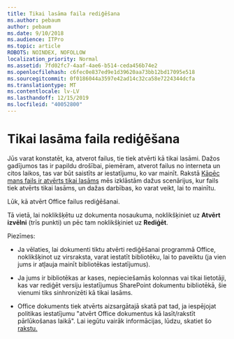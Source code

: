 ```yaml
---
title: Tikai lasāma faila rediģēšana
ms.author: pebaum
author: pebaum
ms.date: 9/10/2018
ms.audience: ITPro
ms.topic: article
ROBOTS: NOINDEX, NOFOLLOW
localization_priority: Normal
ms.assetid: 7fd02fc7-4aaf-4ae6-b514-ceda456b74e2
ms.openlocfilehash: c6fec0e837ed9e1d39620aa73bb12bd17095e518
ms.sourcegitcommit: 0f0186044a3597e42ad14c32ca58e7224344dcfa
ms.translationtype: MT
ms.contentlocale: lv-LV
ms.lasthandoff: 12/15/2019
ms.locfileid: "40052800"
---
```

# <a name="edit-a-read-only-file"></a>Tikai lasāma faila rediģēšana

Jūs varat konstatēt, ka, atverot failus, tie tiek atvērti kā tikai lasāmi. Dažos gadījumos tas ir papildu drošībai, piemēram, atverot failus no interneta un citos laikos, tas var būt saistīts ar iestatījumu, ko var mainīt. Rakstā [Kāpēc mans fails ir atvērts tikai lasāms](https://support.office.com/article/Why-did-my-file-open-read-only-3ab4b792-da50-4b38-8628-14c64e1f1d15) mēs izklāstām dažus scenārijus, kur fails tiek atvērts tikai lasāms, un dažas darbības, ko varat veikt, lai to mainītu.

Lūk, kā atvērt Office failus rediģēšanai.

Tā vietā, lai noklikšķētu uz dokumenta nosaukuma, noklikšķiniet uz **Atvērt izvēlni** (trīs punkti) un pēc tam noklikšķiniet uz **Rediģēt**.

Piezīmes:

- Ja vēlaties, lai dokumenti tiktu atvērti rediģēšanai programmā Office, noklikšķinot uz virsraksta, varat iestatīt bibliotēku, lai to paveiktu (ja vien jums ir atļauja mainīt bibliotēkas iestatījumus).

- Ja jums ir bibliotēkas ar kases, nepieciešamās kolonnas vai tikai lietotāji, kas var rediģēt versiju iestatījumus SharePoint dokumentu bibliotēkā, šie vienumi tiks sinhronizēti kā tikai lasāms.

- Office dokuments tiek atvērts aizsargātajā skatā pat tad, ja iespējojat politikas iestatījumu "atvērt Office dokumentus kā lasīt/rakstīt pārlūkošanas laikā". Lai iegūtu vairāk informācijas, lūdzu, skatiet šo [rakstu.](https://support.microsoft.com/help/983047/an-office-document-opens-in-protected-view-even-though-you-enable-the)

